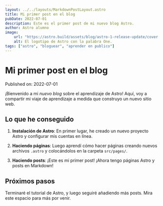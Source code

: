 ```yaml
---
layout: ../../layouts/MarkdownPostLayout.astro
title: Mi primer post en el blog
pubDate: 2022-07-01
description: Este es el primer post de mi nuevo blog Astro.
author: Astro alumno
image:
    url: "https://astro.build/assets/blog/astro-1-release-update/cover.jpeg"
    alt: El logotipo de Astro con la palabra One.
tags: ["astro", "bloguear", "aprender en publico"]
---
```

# Mi primer post en el blog

Published on: 2022-07-01

¡Bienvenido a mi _nuevo blog_ sobre el aprendizaje de Astro! Aquí, voy a compartir mi viaje de aprendizaje a medida que construyo un nuevo sitio web.

## Lo que he conseguido

1. **Instalación de Astro**: En primer lugar, he creado un nuevo proyecto Astro y configurar mis cuentas en línea.

2. **Haciendo páginas**: Luego aprendí cómo hacer páginas creando nuevos archivos `.astro` y colocándolos en la carpeta `src/pages/`.

3. **Haciendo posts**: ¡Este es mi primer post! ¡Ahora tengo páginas Astro y posts en Markdown!

## Próximos pasos

Terminaré el tutorial de Astro, y luego seguiré añadiendo más posts. Mira este espacio para más por venir.
